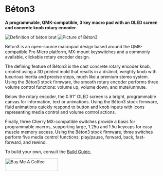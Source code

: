 # Béton3
**A programmable, QMK-compatible, 3 key macro pad with an OLED screen and concrete knob rotary encoder.**

![Definition of béton brut](https://adamlechowicz.github.io/assets/img/projects/proj-1/definition1.png)
![Picture of Béton3](https://adamlechowicz.github.io/assets/img/projects/proj-1/beton.jpeg)

Béton3 is an open-source macropad design based around the QMK-compatible Pro Micro platform, MX-mount keyswitches and a commonly available, clickable rotary encoder design.

The defining feature of Béton3 is the cast concrete rotary encoder knob, created using a 3D printed mold that results in a distinct, weighty knob with luxurious inertia and precise steps, much like a premium stereo system.  Using the Béton3 stock firmware, the smooth rotary encoder performs three volume control functions: volume up, volume down, and mute/unmute.

Below the rotary encoder, the 0.91" OLED screen is a bright, programmable canvas for information, text or animations.  Using the Béton3 stock firmware, fluid animations quickly respond to button and knob inputs with icons representing media control and volume control actions.

Finally, three Cherry MX-compatible switches provide a basis for programmable macros, supporting large, 1.25u and 1.5u keycaps for easy muscle memory access.  Using the Béton3 stock firmware, three switches perform five media control functions: play/pause, forward, back, fast-forward, and rewind.


To build your own, consult the [Build Guide.](https://github.com/adamlechowicz/Beton3/tree/master/Build%20Guide)


<a href="https://www.buymeacoffee.com/adamlechowicz" target="_blank"><img src="https://cdn.buymeacoffee.com/buttons/default-yellow.png" alt="Buy Me A Coffee" height="41" width="174"></a>

